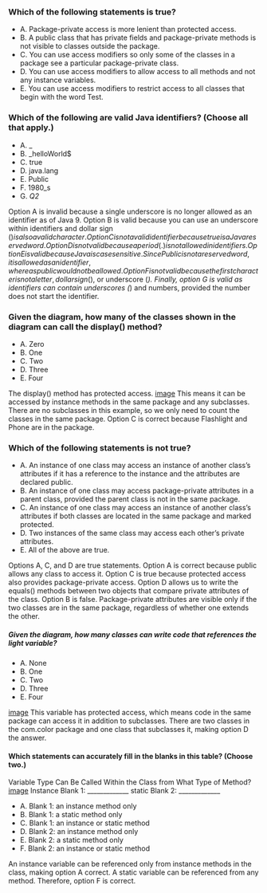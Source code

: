 ### Which of the following statements is true?
* A. Package-private access is more lenient than protected access.
* B. A public class that has private fields and package-private methods is not visible to classes outside the package.
* C. You can use access modifiers so only some of the classes in a package see a particular package-private class.
* D. You can use access modifiers to allow access to all methods and not any instance variables.
* E. You can use access modifiers to restrict access to all classes that begin with the word Test.

### Which of the following are valid Java identifiers? (Choose all that apply.)
* A. _
* B. _helloWorld$
* C. true
* D. java.lang
* E. Public
* F. 1980_s
* G. _Q2_

Option A is invalid because a single underscore is no longer allowed as an identifier as of Java 9.
Option B is valid because you can use an underscore within identifiers and dollar sign ($) is also a valid character.
Option C is not a valid identifier because true is a Java reserved word.
Option D is not valid because a period (.) is not allowed in identifiers.
Option E is valid because Java is case sensitive.
Since Public is not a reserved word, it is allowed as an identifier, whereas public would not be allowed.
Option F is not valid because the first character is not a letter, dollar sign ($), or underscore (_).
Finally, option G is valid as identifiers can contain underscores (_) and numbers, provided the number does not start the identifier.



### Given the diagram, how many of the classes shown in the diagram can call the display()  method?
* A. Zero
* B. One
* C. Two
* D. Three
* E. Four

The display()  method has protected access. [image](./accessibility.jpg)
This means it can be accessed by instance methods in the same package and any subclasses.
There are no subclasses in this example, so we only need to count
the classes in the same package.
Option C is correct because Flashlight and Phone are in the package.


### Which of the following statements is not true?
* A. An instance of one class may access an instance of another class’s attributes if it has a reference to the instance and the attributes are declared public.
* B. An instance of one class may access package-private attributes in a parent class, provided the parent class is not in the same package.
* C. An instance of one class may access an instance of another class’s attributes if both classes are located in the same package and marked protected.
* D. Two instances of the same class may access each other’s private attributes.
* E. All of the above are true.

Options A, C, and D are true statements.
Option A is correct because public allows any class to access it.
Option C is true because protected access also provides package-private access.
Option D allows us to write the equals() methods between two objects that compare private attributes of the class.
Option B is false. Package-private attributes are visible only if the two classes are in the same package,
regardless of whether one extends the other.



##### Given the diagram, how many classes can write code that references the light variable?
* A. None
* B. One
* C. Two
* D. Three
* E. Four

[image](./images/color_light_blue.jpg)
This variable has protected access, which means code in the same package
can access it in addition to subclasses.
There are two classes in the com.color package
and one class that subclasses it, making option D the answer.

#### Which statements can accurately fill in the blanks in this table? (Choose two.)
Variable Type	Can Be Called Within the Class from What Type of Method? [image](./images/variable-type-can-be-called.png)
Instance	      Blank 1: _____________
static	       Blank 2: _____________

* A. Blank 1: an instance method only
* B. Blank 1: a static method only
* C. Blank 1: an instance or static method
* D. Blank 2: an instance method only
* E. Blank 2: a static method only
* F. Blank 2: an instance or static method


An instance variable can be referenced only from instance methods in the class,
making option A correct. A static variable can be referenced from any method.
Therefore, option F is correct.